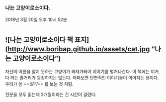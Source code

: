### 나는 고양이로소이다.
2018년 3월 20일 오후 10시 52분
# 
![나는 고양이로소이다 책 표지](http://www.boribap.github.io/assets/cat.jpg “나는 고양이로소이다”)
---
자신의 이름을 알지 못하는 고양이가 화자가되어 이야기를 펼쳐나간다.
이 책에는 이거다 라는 줄거리가 등장하지는 않는다.
어찌보면 단편적인 이야기들이 이어지는 셈이다. 우리가 쓴 ==*일기*== 를 보는 것 처럼.

전문을 모두 읽는데 3개월이라는 긴 시간이 걸렸다.

> 